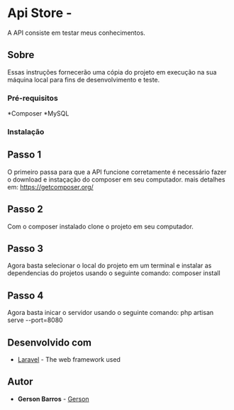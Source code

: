# Api Store -

A API consiste em testar meus conhecimentos.

## Sobre

Essas instruções fornecerão uma cópia do projeto em execução na sua máquina local para fins de desenvolvimento e teste.

### Pré-requisitos

*Composer
*MySQL

### Instalação

## Passo 1
O primeiro passa para que a API funcione corretamente é necessário fazer o download e instaçação do composer em seu computador.
mais detalhes em: https://getcomposer.org/

## Passo 2
Com o composer instalado clone o projeto em seu computador.

## Passo 3
Agora basta selecionar o local do projeto em um terminal e instalar as dependencias do projetos usando o seguinte comando:
composer install

## Passo 4
Agora basta inicar o servidor usando o seguinte comando:
php artisan serve --port=8080


## Desenvolvido com

* [Laravel](https://laravel.com/) - The web framework used


## Autor

* **Gerson Barros** - [Gerson](https://github.com/gbarros1994)
